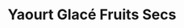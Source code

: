 ---
title: "Yaourt Glacé Fruits Secs"
price: "7€"
category: "Yaourts Glacés"
description: "Yaourt glacé aux fruits secs."
image: "/uploads/yaourt-glace-fruits-secs.jpg"
image_alt: "Yaourt Glacé Fruits Secs"
---